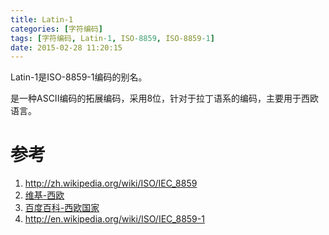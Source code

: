 ```yaml
---
title: Latin-1
categories: [字符编码]
tags: [字符编码, Latin-1, ISO-8859, ISO-8859-1]
date: 2015-02-28 11:20:15
---
```


Latin-1是ISO-8859-1编码的别名。

是一种ASCII编码的拓展编码，采用8位，针对于拉丁语系的编码，主要用于西欧语言。

# 参考

1.  <http://zh.wikipedia.org/wiki/ISO/IEC_8859>
1.  [维基-西欧](http://zh.wikipedia.org/wiki/%E8%A5%BF%E6%AC%A7)
1.  [百度百科-西欧国家](http://baike.baidu.com/view/1863779.htm)
1.  <http://en.wikipedia.org/wiki/ISO/IEC_8859-1>
